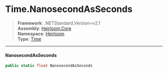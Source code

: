 # Time.NanosecondAsSeconds

> **Framework**: .NETStandard,Version=v2.1  
> **Assembly**: [Heirloom.Core][0]  
> **Namespace**: [Heirloom][0]  
> **Type**: [Time][1]

--------------------------------------------------------------------------------

#### NanosecondAsSeconds

```cs
public static float NanosecondAsSeconds
```

[0]: ../Heirloom.Core.md
[1]: Heirloom.Time.md
